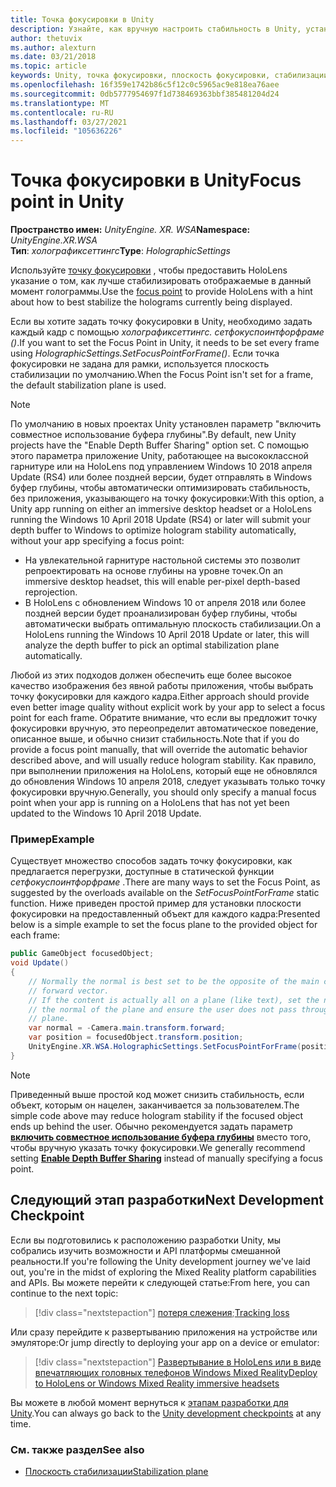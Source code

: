 ```yaml
---
title: Точка фокусировки в Unity
description: Узнайте, как вручную настроить стабильность в Unity, установив точку фокусировки для захватывающих головных телефонов HoloLens и Windows Mixed Reality.
author: thetuvix
ms.author: alexturn
ms.date: 03/21/2018
ms.topic: article
keywords: Unity, точка фокусировки, плоскость фокусировки, стабилизации плоскость, стабилизации точка, репроект, ЛСР, буфер глубины, гарнитура смешанной реальности, гарнитура Windows Mixed Reality, гарнитура виртуальной реальности
ms.openlocfilehash: 16f359e1742b86c5f12c0c5965ac9e818ea76aee
ms.sourcegitcommit: 0db5777954697f1d738469363bbf385481204d24
ms.translationtype: MT
ms.contentlocale: ru-RU
ms.lasthandoff: 03/27/2021
ms.locfileid: "105636226"
---
```

# <a name="focus-point-in-unity"></a><span data-ttu-id="f3e3f-104">Точка фокусировки в Unity</span><span class="sxs-lookup"><span data-stu-id="f3e3f-104">Focus point in Unity</span></span>

<span data-ttu-id="f3e3f-105">**Пространство имен:** *UnityEngine. XR. WSA*</span><span class="sxs-lookup"><span data-stu-id="f3e3f-105">**Namespace:** *UnityEngine.XR.WSA*</span></span><br>
<span data-ttu-id="f3e3f-106">**Тип**: *холографиксеттингс*</span><span class="sxs-lookup"><span data-stu-id="f3e3f-106">**Type**: *HolographicSettings*</span></span>

<span data-ttu-id="f3e3f-107">Используйте [точку фокусировки](../platform-capabilities-and-apis/hologram-stability.md#reprojection) , чтобы предоставить HoloLens указание о том, как лучше стабилизировать отображаемые в данный момент голограммы.</span><span class="sxs-lookup"><span data-stu-id="f3e3f-107">Use the [focus point](../platform-capabilities-and-apis/hologram-stability.md#reprojection) to provide HoloLens with a hint about how to best stabilize the holograms currently being displayed.</span></span>

<span data-ttu-id="f3e3f-108">Если вы хотите задать точку фокусировки в Unity, необходимо задать каждый кадр с помощью *холографиксеттингс. сетфокуспоинтфорфраме ()*.</span><span class="sxs-lookup"><span data-stu-id="f3e3f-108">If you want to set the Focus Point in Unity, it needs to be set every frame using *HolographicSettings.SetFocusPointForFrame()*.</span></span> <span data-ttu-id="f3e3f-109">Если точка фокусировки не задана для рамки, используется плоскость стабилизации по умолчанию.</span><span class="sxs-lookup"><span data-stu-id="f3e3f-109">When the Focus Point isn't set for a frame, the default stabilization plane is used.</span></span>

> [!NOTE]
> <span data-ttu-id="f3e3f-110">По умолчанию в новых проектах Unity установлен параметр "включить совместное использование буфера глубины".</span><span class="sxs-lookup"><span data-stu-id="f3e3f-110">By default, new Unity projects have the "Enable Depth Buffer Sharing" option set.</span></span>  <span data-ttu-id="f3e3f-111">С помощью этого параметра приложение Unity, работающее на высококлассной гарнитуре или на HoloLens под управлением Windows 10 2018 апреля Update (RS4) или более поздней версии, будет отправлять в Windows буфер глубины, чтобы автоматически оптимизировать стабильность, без приложения, указывающего на точку фокусировки:</span><span class="sxs-lookup"><span data-stu-id="f3e3f-111">With this option, a Unity app running on either an immersive desktop headset or a HoloLens running the Windows 10 April 2018 Update (RS4) or later will submit your depth buffer to Windows to optimize hologram stability automatically, without your app specifying a focus point:</span></span>
> * <span data-ttu-id="f3e3f-112">На увлекательной гарнитуре настольной системы это позволит репроектировать на основе глубины на уровне точек.</span><span class="sxs-lookup"><span data-stu-id="f3e3f-112">On an immersive desktop headset, this will enable per-pixel depth-based reprojection.</span></span>
> * <span data-ttu-id="f3e3f-113">В HoloLens с обновлением Windows 10 от апреля 2018 или более поздней версии будет проанализирован буфер глубины, чтобы автоматически выбрать оптимальную плоскость стабилизации.</span><span class="sxs-lookup"><span data-stu-id="f3e3f-113">On a HoloLens running the Windows 10 April 2018 Update or later, this will analyze the depth buffer to pick an optimal stabilization plane automatically.</span></span>
>
> <span data-ttu-id="f3e3f-114">Любой из этих подходов должен обеспечить еще более высокое качество изображения без явной работы приложения, чтобы выбрать точку фокусировки для каждого кадра.</span><span class="sxs-lookup"><span data-stu-id="f3e3f-114">Either approach should provide even better image quality without explicit work by your app to select a focus point for each frame.</span></span>  <span data-ttu-id="f3e3f-115">Обратите внимание, что если вы предложит точку фокусировки вручную, это переопределит автоматическое поведение, описанное выше, и обычно снизит стабильность.</span><span class="sxs-lookup"><span data-stu-id="f3e3f-115">Note that if you do provide a focus point manually, that will override the automatic behavior described above, and will usually reduce hologram stability.</span></span>  <span data-ttu-id="f3e3f-116">Как правило, при выполнении приложения на HoloLens, который еще не обновлялся до обновления Windows 10 апреля 2018, следует указывать только точку фокусировки вручную.</span><span class="sxs-lookup"><span data-stu-id="f3e3f-116">Generally, you should only specify a manual focus point when your app is running on a HoloLens that has not yet been updated to the Windows 10 April 2018 Update.</span></span>

### <a name="example"></a><span data-ttu-id="f3e3f-117">Пример</span><span class="sxs-lookup"><span data-stu-id="f3e3f-117">Example</span></span>

<span data-ttu-id="f3e3f-118">Существует множество способов задать точку фокусировки, как предлагается перегрузки, доступные в статической функции *сетфокуспоинтфорфраме* .</span><span class="sxs-lookup"><span data-stu-id="f3e3f-118">There are many ways to set the Focus Point, as suggested by the overloads available on the *SetFocusPointForFrame* static function.</span></span> <span data-ttu-id="f3e3f-119">Ниже приведен простой пример для установки плоскости фокусировки на предоставленный объект для каждого кадра:</span><span class="sxs-lookup"><span data-stu-id="f3e3f-119">Presented below is a simple example to set the focus plane to the provided object for each frame:</span></span>

```cs
public GameObject focusedObject;
void Update()
{
    // Normally the normal is best set to be the opposite of the main camera's
    // forward vector.
    // If the content is actually all on a plane (like text), set the normal to
    // the normal of the plane and ensure the user does not pass through the
    // plane.
    var normal = -Camera.main.transform.forward;     
    var position = focusedObject.transform.position;
    UnityEngine.XR.WSA.HolographicSettings.SetFocusPointForFrame(position, normal);
}
```

> [!NOTE]
> <span data-ttu-id="f3e3f-120">Приведенный выше простой код может снизить стабильность, если объект, которым он нацелен, заканчивается за пользователем.</span><span class="sxs-lookup"><span data-stu-id="f3e3f-120">The simple code above may reduce hologram stability if the focused object ends up behind the user.</span></span> <span data-ttu-id="f3e3f-121">Обычно рекомендуется задать параметр **[включить совместное использование буфера глубины](camera-in-unity.md#sharing-depth-buffers)** вместо того, чтобы вручную указать точку фокусировки.</span><span class="sxs-lookup"><span data-stu-id="f3e3f-121">We generally recommend setting **[Enable Depth Buffer Sharing](camera-in-unity.md#sharing-depth-buffers)** instead of manually specifying a focus point.</span></span>

## <a name="next-development-checkpoint"></a><span data-ttu-id="f3e3f-122">Следующий этап разработки</span><span class="sxs-lookup"><span data-stu-id="f3e3f-122">Next Development Checkpoint</span></span>

<span data-ttu-id="f3e3f-123">Если вы подготовились к расположению разработки Unity, мы собрались изучить возможности и API платформы смешанной реальности.</span><span class="sxs-lookup"><span data-stu-id="f3e3f-123">If you're following the Unity development journey we've laid out, you're in the midst of exploring the Mixed Reality platform capabilities and APIs.</span></span> <span data-ttu-id="f3e3f-124">Вы можете перейти к следующей статье:</span><span class="sxs-lookup"><span data-stu-id="f3e3f-124">From here, you can continue to the next topic:</span></span>

> [!div class="nextstepaction"]
> <span data-ttu-id="f3e3f-125">[потеря слежения](tracking-loss-in-unity.md);</span><span class="sxs-lookup"><span data-stu-id="f3e3f-125">[Tracking loss](tracking-loss-in-unity.md)</span></span>

<span data-ttu-id="f3e3f-126">Или сразу перейдите к развертыванию приложения на устройстве или эмуляторе:</span><span class="sxs-lookup"><span data-stu-id="f3e3f-126">Or jump directly to deploying your app on a device or emulator:</span></span>

> [!div class="nextstepaction"]
> [<span data-ttu-id="f3e3f-127">Развертывание в HoloLens или в виде впечатляющих головных телефонов Windows Mixed Reality</span><span class="sxs-lookup"><span data-stu-id="f3e3f-127">Deploy to HoloLens or Windows Mixed Reality immersive headsets</span></span>](../platform-capabilities-and-apis/using-visual-studio.md)

<span data-ttu-id="f3e3f-128">Вы можете в любой момент вернуться к [этапам разработки для Unity](unity-development-overview.md#3-advanced-features).</span><span class="sxs-lookup"><span data-stu-id="f3e3f-128">You can always go back to the [Unity development checkpoints](unity-development-overview.md#3-advanced-features) at any time.</span></span>

### <a name="see-also"></a><span data-ttu-id="f3e3f-129">См. также раздел</span><span class="sxs-lookup"><span data-stu-id="f3e3f-129">See also</span></span>

* [<span data-ttu-id="f3e3f-130">Плоскость стабилизации</span><span class="sxs-lookup"><span data-stu-id="f3e3f-130">Stabilization plane</span></span>](../platform-capabilities-and-apis/hologram-stability.md#reprojection)

